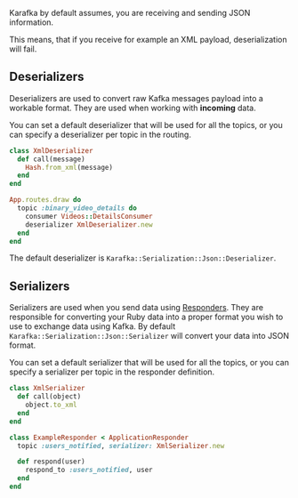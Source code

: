 Karafka by default assumes, you are receiving and sending JSON information.

This means, that if you receive for example an XML payload, deserialization will fail.

## Deserializers

Deserializers are used to convert raw Kafka messages payload into a workable format. They are used when working with **incoming** data.

You can set a default deserializer that will be used for all the topics, or you can specify a deserializer per topic in the routing.

```ruby
class XmlDeserializer
  def call(message)
    Hash.from_xml(message)
  end
end

App.routes.draw do
  topic :binary_video_details do
    consumer Videos::DetailsConsumer
    deserializer XmlDeserializer.new
  end
end
```

The default deserializer is `Karafka::Serialization::Json::Deserializer`.

## Serializers

Serializers are used when you send data using [Responders](https://github.com/karafka/karafka/wiki/Responders). They are responsible for converting your Ruby data into a proper format you wish to use to exchange data using Kafka. By default `Karafka::Serialization::Json::Serializer` will convert your data into JSON format.

You can set a default serializer that will be used for all the topics, or you can specify a serializer per topic in the responder definition.

```ruby
class XmlSerializer
  def call(object)
    object.to_xml
  end
end

class ExampleResponder < ApplicationResponder
  topic :users_notified, serializer: XmlSerializer.new

  def respond(user)
    respond_to :users_notified, user
  end
end
```
